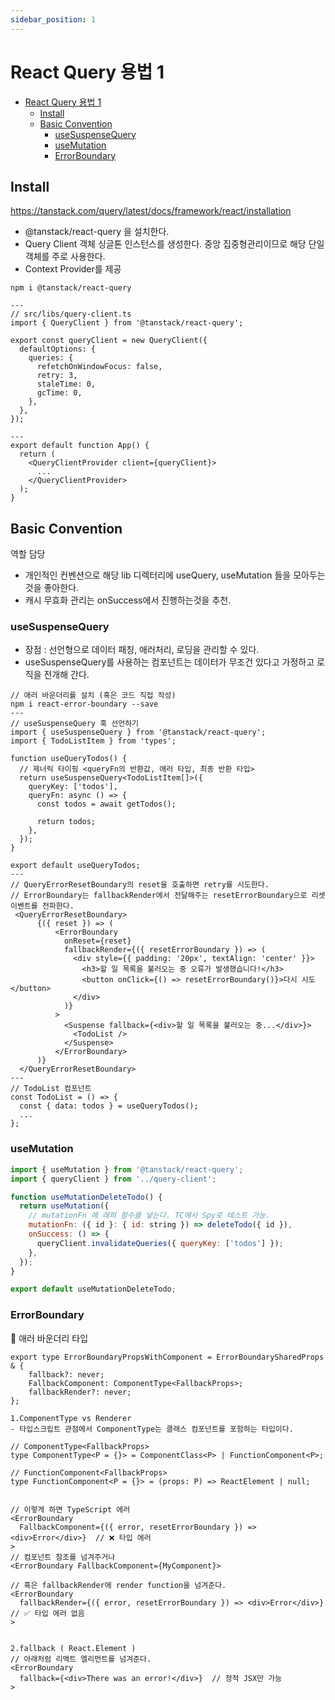 ```yaml
---
sidebar_position: 1
---
```


# React Query 용법 1 

- [React Query 용법 1](#react-query-용법-1)
  - [Install](#install)
  - [Basic Convention](#basic-convention)
    - [useSuspenseQuery](#usesuspensequery)
    - [useMutation](#usemutation)
    - [ErrorBoundary](#errorboundary)

## Install  

https://tanstack.com/query/latest/docs/framework/react/installation  
- @tanstack/react-query 을 설치한다.  
- Query Client 객체 싱글톤 인스턴스를 생성한다. 중앙 집중형관리이므로 해당 단일 객체를 주로 사용한다.  
- Context Provider를 제공   

```tsx
npm i @tanstack/react-query

---
// src/libs/query-client.ts
import { QueryClient } from '@tanstack/react-query';

export const queryClient = new QueryClient({
  defaultOptions: {
    queries: {
      refetchOnWindowFocus: false,
      retry: 3,
      staleTime: 0,
      gcTime: 0,
    },
  },
});

---
export default function App() {
  return (
    <QueryClientProvider client={queryClient}>
      ...
    </QueryClientProvider>
  );
}
```

## Basic Convention  

역할 담당  
- 개인적인 컨벤션으로 해당 lib 디렉터리에 useQuery, useMutation 들을 모아두는것을 좋아한다.  
- 캐시 무효화 관리는 onSuccess에서 진행하는것을 추천.  

### useSuspenseQuery  

- 장점 : 선언형으로 데이터 패칭, 애러처리, 로딩을 관리할 수 있다.  
- useSuspenseQuery를 사용하는 컴포넌트는 데이터가 무조건 있다고 가정하고 로직을 전개해 간다.  

```tsx
// 애러 바운더리를 설치 (혹은 코드 직접 작성)  
npm i react-error-boundary --save
--- 
// useSuspenseQuery 훅 선언하기  
import { useSuspenseQuery } from '@tanstack/react-query';
import { TodoListItem } from 'types';

function useQueryTodos() {
  // 제너릭 타이핑 <queryFn의 반환값, 애러 타입, 최종 반환 타입> 
  return useSuspenseQuery<TodoListItem[]>({
    queryKey: ['todos'],
    queryFn: async () => {
      const todos = await getTodos();

      return todos;
    },
  });
}

export default useQueryTodos;
---
// QueryErrorResetBoundary의 reset을 호출하면 retry를 시도한다.  
// ErrorBoundary는 fallbackRender에서 전달해주는 resetErrorBoundary으로 리셋 이벤트를 전파한다.  
 <QueryErrorResetBoundary>
      {({ reset }) => (
          <ErrorBoundary
            onReset={reset}
            fallbackRender={({ resetErrorBoundary }) => (
              <div style={{ padding: '20px', textAlign: 'center' }}>
                <h3>할 일 목록을 불러오는 중 오류가 발생했습니다!</h3>
                <button onClick={() => resetErrorBoundary()}>다시 시도</button>
              </div>
            )}
          >
            <Suspense fallback={<div>할 일 목록을 불러오는 중...</div>}>
              <TodoList />
            </Suspense>
          </ErrorBoundary>
      )}
  </QueryErrorResetBoundary>
---
// TodoList 컴포넌트
const TodoList = () => {
  const { data: todos } = useQueryTodos();
  ...
};

```

### useMutation

```jsx
import { useMutation } from '@tanstack/react-query';
import { queryClient } from '../query-client';

function useMutationDeleteTodo() {
  return useMutation({
    // mutationFn 에 래퍼 함수를 넣는다. TC에서 Spy로 테스트 가능.  
    mutationFn: ({ id }: { id: string }) => deleteTodo({ id }),
    onSuccess: () => {
      queryClient.invalidateQueries({ queryKey: ['todos'] });
    },
  });
}

export default useMutationDeleteTodo;
```

### ErrorBoundary  

📌 애러 바운더리 타입 

```tsx
export type ErrorBoundaryPropsWithComponent = ErrorBoundarySharedProps & {
    fallback?: never;
    FallbackComponent: ComponentType<FallbackProps>;  
    fallbackRender?: never;
};

1.ComponentType vs Renderer
- 타입스크립트 관점에서 ComponentType는 클래스 컴포넌트를 포함하는 타입이다.

// ComponentType<FallbackProps>
type ComponentType<P = {}> = ComponentClass<P> | FunctionComponent<P>;

// FunctionComponent<FallbackProps>
type FunctionComponent<P = {}> = (props: P) => ReactElement | null;


// 이렇게 하면 TypeScript 에러
<ErrorBoundary 
  FallbackComponent={({ error, resetErrorBoundary }) => <div>Error</div>}  // ❌ 타입 에러
>
// 컴포넌트 참조를 넘겨주거나
<ErrorBoundary FallbackComponent={MyComponent}>

// 혹은 fallbackRender에 render function을 넘겨준다.  
<ErrorBoundary 
  fallbackRender={({ error, resetErrorBoundary }) => <div>Error</div>}  // ✅ 타입 에러 없음
>


2.fallback ( React.Element )
// 아래처럼 리액트 엘리먼트를 넘겨준다.  
<ErrorBoundary
  fallback={<div>There was an error!</div>}  // 정적 JSX만 가능
>
```